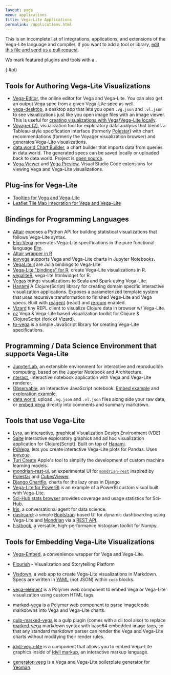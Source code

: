 ```yaml
---
layout: page
menu: applications
title: Vega-Lite Applications
permalink: /applications.html
---
```


This is an incomplete list of integrations, applications, and extensions of the Vega-Lite language and compiler. If you want to add a tool or library, [edit this file and send us a pull request](https://github.com/vega/vega-lite/blob/master/site/usage/applications.md).

We mark featured plugins and tools with a <span class="octicon octicon-star"></span>.

{:#pl}

## Tools for Authoring Vega-Lite Visualizations

- <span class="octicon octicon-star"></span> [Vega-Editor](https://vega.github.io/editor/), the online editor for Vega and Vega-Lite. You can also get an output Vega spec from a given Vega-Lite spec as well.
- <span class="octicon octicon-star"></span> [vega-desktop](https://github.com/kristw/vega-desktop), a desktop app that lets you open `.vg.json` and `.vl.json` to see visualizations just like you open image files with an image viewer. This is useful for [creating visualizations with Vega/Vega-Lite locally](https://medium.com/@kristw/create-visualizations-with-vega-on-your-machine-using-your-preferred-editor-529e1be875c0).
- <span class="octicon octicon-star"></span> [Voyager (2)](https://github.com/vega/voyager), visualization tool for exploratory data analysis that blends a Tableau-style specification interface (formerly [Polestar](https://github.com/vega/polestar)) with chart recommendations (formerly the Voyager visualization browser) and generates Vega-Lite visualizations.
- [data.world Chart Builder](https://data.world/integrations/chart-builder), a chart builder that imports data from queries in data.world. The generated specs can be saved locally or uploaded back to data.world. Project is [open source](https://github.com/datadotworld/chart-builder).
- [Vega Viewer](https://github.com/RandomFractals/vscode-vega-viewer) and [Vega Preview](https://marketplace.visualstudio.com/items?itemName=mdk.vega-preview), Visual Studio Code extensions for viewing Vega and Vega-Lite visualizations.

## Plug-ins for Vega-Lite

- <span class="octicon octicon-star"></span> [Tooltips for Vega and Vega-Lite](https://github.com/vega/vega-lite-tooltip)
- <span class="octicon octicon-star"></span> [Leaflet Tile Map integration for Vega and Vega-Lite](https://github.com/nyurik/leaflet-vega)

## Bindings for Programming Languages

- <span class="octicon octicon-star"></span> [Altair](https://altair-viz.github.io) exposes a Python API for building statistical visualizations that follows Vega-Lite syntax.
- <span class="octicon octicon-star"></span> [Elm-Vega](http://package.elm-lang.org/packages/gicentre/elm-vega/latest) generates Vega-Lite specifications in the pure functional language [Elm](http://elm-lang.org).
- [Altair wrapper in R](https://vegawidget.github.io/altair/)
- [ipyvega](https://github.com/vega/ipyvega) supports Vega and Vega-Lite charts in Jupyter Notebooks.
- <span class="octicon octicon-star"></span> [VegaLite.jl](https://github.com/fredo-dedup/VegaLite.jl) are Julia bindings to Vega-Lite
- [Vega-Lite "bindings" for R](https://github.com/hrbrmstr/vegalite), create Vega-Lite visualizations in R.
- [vegaliteR](https://github.com/timelyportfolio/vegaliteR), vega-lite htmlwidget for R.
- [Vegas](https://github.com/aishfenton/Vegas) brings visualizations to Scala and Spark using Vega-Lite.
- [Hanami](https://github.com/jsa-aerial/hanami) A Clojure(Script) library for creating domain specific interactive visualization applications. Exposes a parameterized template system that uses recursive transformation to finished Vega-Lite and Vega specs. Built with [reagent](http://reagent-project.github.io/) (react) and [re-com](https://github.com/Day8/re-com) enabled.
- [Vizard](https://github.com/yieldbot/vizard) tiny REPL client to visualize Clojure data in browser w/ Vega-Lite.
- [oz](https://github.com/metasoarous/oz) Vega & Vega-Lite based visualization toolkit for Clojure & ClojureScript (fork of Vizard).
- [to-vega](https://github.com/gjmcn/to-vega) is a simple JavaScript library for creating Vega-Lite specifications.

## Programming / Data Science Environment that supports Vega-Lite

- <span class="octicon octicon-star"></span> [JupyterLab](https://github.com/jupyterlab/jupyterlab), an extensible environment for interactive and reproducible computing, based on the Jupyter Notebook and Architecture.
- [nteract](https://github.com/nteract/nteract), interactive notebook application with Vega and Vega-Lite renderer.
- <span class="octicon octicon-star"></span> [Observable](https://beta.observablehq.com/), an interactive JavaScript notebook. [Embed example](https://beta.observablehq.com/@domoritz/hello-vega-embed) and [exploration example](https://beta.observablehq.com/@mbostock/exploring-data-with-vega-lite).
- [data.world](https://data.world), upload `.vg.json` and `.vl.json` files along side your raw data, or [embed Vega](https://docs.data.world/tutorials/markdown/#vega-and-vega-lite) directly into comments and summary markdown.

## Tools that use Vega-Lite

- [Lyra](https://github.com/vega/lyra), an interactive, graphical Visualization Design Environment (VDE)
- [Saite](https://github.com/jsa-aerial/saite) Interactive exploratory graphics and ad hoc visualization application for Clojure(Script). Built on top of [Hanami](https://github.com/jsa-aerial/hanami).
- <span class="octicon octicon-star"></span> [PdVega](https://jakevdp.github.io/pdvega/), lets you create interactive Vega-Lite plots for Pandas. Uses [ipyvega](https://github.com/vega/ipyvega).
- [Turi Create](https://github.com/apple/turicreate) Apple's tool to simplify the development of custom machine learning models.
- [mondrian-rest-ui](https://github.com/jazzido/mondrian-rest-ui), an experimental UI for [`mondrian-rest`](https://github.com/jazzido/mondrian-rest) inspired by [Polestar](https://github.com/vega/polestar) and [CubesViewer](https://github.com/jjmontesl/cubesviewer).
- [Django Chartflo](https://github.com/synw/django-chartflo), charts for the lazy ones in Django
- [Vega-Lite for PowerBI](https://github.com/Microsoft/vegalite-for-powerbi/) is an example of a PowerBI custom visual built with Vega-Lite.
- [Sci-Hub stats browser](https://github.com/greenelab/scihub) provides coverage and usage statistics for Sci-Hub.
- [Iris](https://hackernoon.com/a-conversational-agent-for-data-science-4ae300cdc220), a conversational agent for data science.
- [dashcard](https://github.com/scottcame/dashcard): a simple [Bootstrap](https://getbootstrap.com/)-based UI for dynamic dashboarding using Vega-Lite and [Mondrian](https://community.hds.com/docs/DOC-1009853) via a [REST API](https://github.com/ojbc/mondrian-rest).
- [histbook](https://github.com/diana-hep/histbook), a versatile, high-performance histogram toolkit for Numpy.

## Tools for Embedding Vega-Lite Visualizations

- <span class="octicon octicon-star"></span> [Vega-Embed](https://github.com/vega/vega-embed), a convenience wrapper for Vega and Vega-Lite.
- <span class="octicon octicon-star"></span>[Flourish](https://flourish.studio/2018/05/29/vega-lite-in-flourish/) - Visualization and Storytelling Platform

- [Visdown](http://visdown.com), a web app to create Vega-Lite visualizations in Markdown. Specs are written in [YAML](http://www.yaml.org/) (not JSON) within `code` blocks.
- [vega-element](https://www.webcomponents.org/element/PolymerVis/vega-element) is a Polymer web component to embed Vega or Vega-Lite visualization using custom HTML tags.
- [marked-vega](https://www.webcomponents.org/element/PolymerVis/marked-vega) is a Polymer web component to parse image/code markdowns into Vega and Vega-Lite charts.
- [gulp-marked-vega](https://github.com/e2fyi/gulp-marked-vega) is a gulp plugin (comes with a cli tool also) to replace [marked-vega](https://www.webcomponents.org/element/PolymerVis/marked-vega) markdown syntax with base64 embedded image tags, so that any standard markdown parser can render the Vega and Vega-Lite charts without modifying their render rules.
- [idyll-vega-lite](https://github.com/idyll-lang/idyll-vega-lite) is a component that allows you to embed Vega-Lite graphics inside of [Idyll markup](https://idyll-lang.org), an interactive markup language.
- [generator-veeg](https://github.com/millette/generator-veeg) is a Vega and Vega-Lite boilerplate generator for [Yeoman](http://yeoman.io/).
